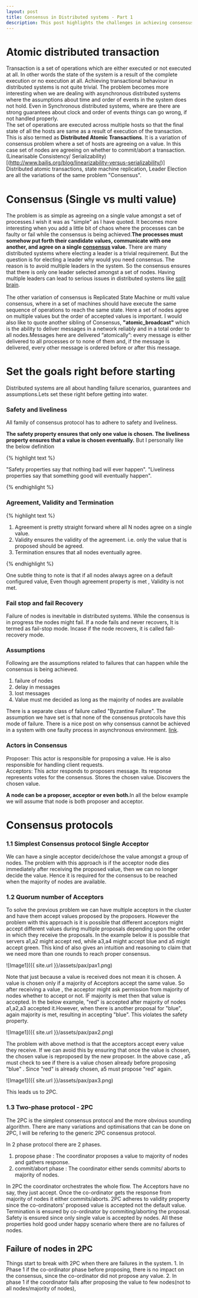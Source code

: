 ```yaml
---
layout: post
title: Consensus in Distributed systems - Part 1
description: This post highlights the challenges in achieving consensus in a distributed environment. This post describes many use cases and variations of consensus.Also highlights the safety and liveliness properties w.r.t distributed consensus. Later various consensus protocols are discussed in detail alomg with their shortcomings.
---
```


<h1>Atomic distributed transaction</h1>

Transaction is a set of operations which are either executed or not executed at all. In other words the state of the system is a result of the complete
execution or no execution at all. Achieving transactional behaviour in distributed systems is not quite trivial. The problem becomes more interesting when we are dealing with asynchronous distributed systems where the assumptions about time and order of events in the system does not hold. Even in Synchronous distributed systems, where are there are strong guarantees about clock and order of events things can go wrong, if not handled properly. <br>
The set of operations are executed across multiple hosts so that the final state of all the hosts are same as a result of execution of the transaction. This is also termed as <b>Distributed Atomic Transactions</b>. It is a variation of consensus problem where a set of hosts are agreeing on a value. In this case set of nodes are agreeing on whether to commit/abort a transaction.(Linearisable Consistency/ Serializability)[(http://www.bailis.org/blog/linearizability-versus-serializability/)]
Distributed atomic transactions, state machine replication, Leader Election are all the variations of the same problem "Consensus".

<h1>Consensus (Single vs multi value)</h1>

The problem is as simple as agreeing on a single value amongst a set of processes.I wish it was as "simple" as I have quoted. It becomes more interesting when you add a little bit of chaos where the processes can be faulty or fail while the consensus is being achieved.<b>The processes must somehow put forth their candidate values, communicate with one another, and agree on a single [consensus](https://en.wikipedia.org/wiki/Consensus_(computer_science)) value.</b>
There are many distributed systems where electing a leader is a trivial requirement. But the question is for electing a leader why would you need consensus.
The reason is to avoid multiple leaders in the system. So the consensus ensures that there is only one leader selected amongst a set of nodes. Having multiple leaders can lead to serious issues in distributed systems like [split brain](https://www.quora.com/What-is-split-brain-in-distributed-systems).<br><br>
The other variation of consensus is Replicated State Machine or multi value consensus, where in a set of machines should have execute the same sequence of operations to reach the same state. Here a set of nodes agree on multiple values but the order of accepted values is important.
I would also like to quote another sibling of Consensus, <b>"atomic_broadcast"</b> which is the ability to deliver messages in a network reliably and in a total order to all nodes.Messages here are delivered “atomically”: every message is either delivered to all processes or to none of them and, if the message is delivered, every other message is ordered before or after this message.

<h1>Set the goals right before starting</h1>

Distributed systems are all about handling failure scenarios, guarantees and assumptions.Lets set these right before getting into water.

<h3>Safety and liveliness</h3>

All family of consensus protocol has to adhere to safety and liveliness.

<b>The safety property ensures that only one value is chosen. The liveliness property ensures that a value is chosen eventually.</b>
But I personally like the below definition

{% highlight text %}

"Safety properties say that nothing bad will ever happen".
"Liveliness properties say that something good will eventually happen".

{% endhighlight %}

<h3>Agreement, Validity and Termination</h3>

{% highlight text %}

  1. Agreement is pretty straight forward where all N nodes agree on a single value.
  2. Validity ensures the validity of the agreement. i.e. only the value that is proposed should be agreed.
  3. Termination ensures that all nodes eventually agree.

{% endhighlight %}

One subtle thing to note is that if all nodes always agree on a default configured value, Even though agreement property is met , Validity is not met.</i>

<h3>Fail stop and fail Recovery</h3>

Failure of nodes is inevitable in distributed systems. While the consensus is in progress the nodes might fail. If a node fails and never recovers, It is termed as fail-stop mode. Incase if the node recovers, it is called fail-recovery mode.

<h3>Assumptions</h3>

Following are the assumptions related to failures that can happen while the consensus is being achieved.

  1.  failure of nodes
  2.  delay in messages
  3.  lost messages
  4.  Value must me decided as long as the majority of nodes are available

There is a separate class of failure called "Byzantine Failure". The assumption we have set is that none of the consensus protocols have this mode of failure.
There is a nice post on why consensus cannot be achieved in a system with one faulty process in asynchronous environment. [link](http://www.the-paper-trail.org/post/2008-08-13-a-brief-tour-of-flp-impossibility/).

<h3>Actors in Consensus</h3>

Proposer: This actor is responsible for proposing a value. He is also responsible for handling client requests.<br>
Acceptors: This actor responds to proposers message. Its response represents votes for the consensus. Stores the chosen value. Discovers the chosen value.

<b>A node can be a proposer, acceptor or even both.</b>In all the below example we will assume that node is both proposer and acceptor.

<h1>Consensus protocols</h1>

<h3>1.1 Simplest Consensus protocol Single Acceptor</h3>

We can have a single acceptor decide/chose the value amongst a group of nodes. The problem with this approach is if the acceptor node dies immediately after receiving the proposed value, then we can no longer decide the value. Hence it is required for the consensus to be reached when the majority of nodes are available.

<h3>1.2 Quorum number of Acceptors</h3>

To solve the previous problem we can have multiple acceptors in the cluster and have them accept values proposed by the proposers. However the problem with this approach is it is possible that different acceptors might accept different values during multiple proposals depending upon the order in which they receive the proposals. In the example below it is possible that servers a1,a2 might accept red, while a3,a4 might accept blue and a5 might accept green.
This kind of also gives an intuition and reasoning to claim that we need more than one rounds to reach proper consensus.

![Image1]({{ site.url }}/assets/pax/pax1.png)

Note that just because a value is received does not mean it is chosen. A value is chosen only if a majority of Acceptors accept the same value. So after receiving a value , the acceptor might ask permission from majority of nodes whether to accept or not. IF majority is met then that value is accepted.
In the below example, "red" is accepted after majority of nodes a1,a2,a3 accepted it.However, when there is another proposal for "blue", again majority is met, resulting in accepting "blue". This violates the safety property.

![Image1]({{ site.url }}/assets/pax/pax2.png)

The problem with above method is that the acceptors accept every value they receive. If we can avoid this by ensuring that once the value is chosen, the chosen value is reproposed by the new proposer. In the above case , a5 must check to see if there is a value chosen already before proposing "blue" .
Since "red" is already chosen, a5 must propose "red" again.

![Image1]({{ site.url }}/assets/pax/pax3.png)


This leads us to 2PC.

<h3>1.3 Two-phase protocol - 2PC</h3>

The 2PC is the simplest consensus protocol and the more obvious sounding algorithm. There are many variations and optimisations that can be done on 2PC, I will be refering to the generic 2PC consensus protocol.

In 2 phase protocol there are 2 phases.
  1.  propose phase : The coordinator proposes a value to majority of nodes and gathers response.
  2.  commit/abort phase : The coordinator either sends commits/ aborts to majority of nodes.

In 2PC the coordinator orchestrates the whole flow. The Acceptors have no say, they just accept. Once the co-ordinator gets the response from majority of nodes it either commits/aborts. 2PC adheres to validity property since the co-ordinators' proposed value is accepted not the default value. Termination is ensured by co-ordinator by commiting/aborting the proposal. Safety is ensured since only single value is accepted by nodes. All these properties hold good under happy scenario where there are no failures of nodes.

<h2>Failure of nodes in 2PC</h2>
Things start to break with 2PC when there are failures in the system.
1.  In Phase 1 if the co-ordinator phase before proposing, there is no impact on the consensus, since the co-ordinator did not propose any value.
2.  In phase 1 if the coordinator fails after proposing the value to few nodes(not to all nodes/majority of nodes),
